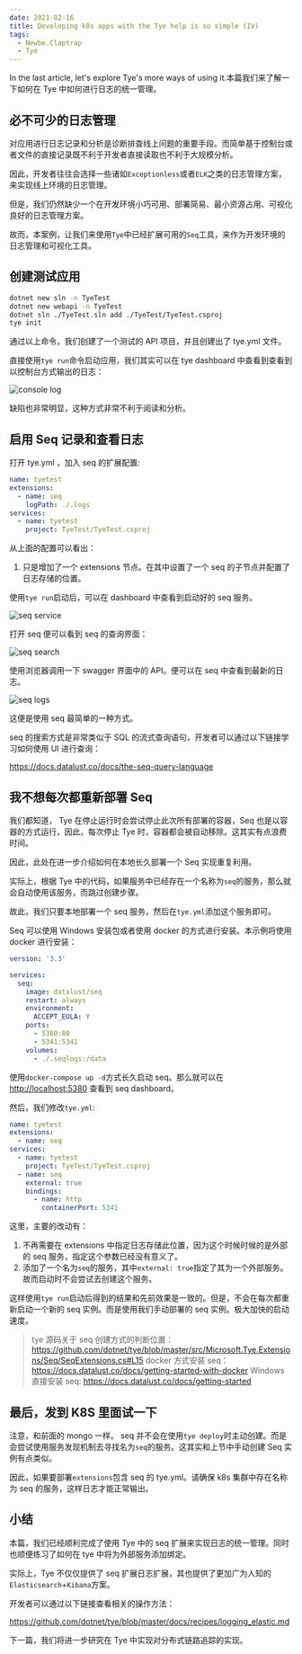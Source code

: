 ```yaml
---
date: 2021-02-16
title: Developing k8s apps with the Tye help is so simple (IV)
tags:
  - Newbe.Claptrap
  - Tye
---
```


In the last article, let's explore Tye's more ways of using it.本篇我们来了解一下如何在 Tye 中如何进行日志的统一管理。

<!-- more -->

<!-- md Header-Newbe-Claptrap.md -->

## 必不可少的日志管理

对应用进行日志记录和分析是诊断排查线上问题的重要手段。而简单基于控制台或者文件的直接记录既不利于开发者直接读取也不利于大规模分析。

因此，开发者往往会选择一些诸如`Exceptionless`或者`ELK`之类的日志管理方案，来实现线上环境的日志管理。

但是，我们仍然缺少一个在开发环境小巧可用、部署简易、最小资源占用、可视化良好的日志管理方案。

故而，本案例，让我们来使用`Tye`中已经扩展可用的`Seq`工具，来作为开发环境的日志管理和可视化工具。

## 创建测试应用

```bash create-tye-seq-test.sh
dotnet new sln -n TyeTest
dotnet new webapi -n TyeTest
dotnet sln ./TyeTest.sln add ./TyeTest/TyeTest.csproj
tye init
```

通过以上命令，我们创建了一个测试的 API 项目，并且创建出了 tye.yml 文件。

直接使用`tye run`命令启动应用，我们其实可以在 tye dashboard 中查看到查看到以控制台方式输出的日志：

![console log](/images/20210216-001.png)

缺陷也非常明显，这种方式非常不利于阅读和分析。

## 启用 Seq 记录和查看日志

打开 tye.yml ，加入 seq 的扩展配置:

```yml tye.yml
name: tyetest
extensions:
  - name: seq
    logPath: ./.logs
services:
  - name: tyetest
    project: TyeTest/TyeTest.csproj
```

从上面的配置可以看出：

1. 只是增加了一个 extensions 节点。在其中设置了一个 seq 的子节点并配置了日志存储的位置。

使用`tye run`启动后，可以在 dashboard 中查看到启动好的 seq 服务。

![seq service](/images/20210216-002.png)

打开 seq 便可以看到 seq 的查询界面：

![seq search](/images/20210216-003.png)

使用浏览器调用一下 swagger 界面中的 API。便可以在 seq 中查看到最新的日志。

![seq logs](/images/20210216-004.png)

这便是使用 seq 最简单的一种方式。

seq 的搜索方式是非常类似于 SQL 的流式查询语句，开发者可以通过以下链接学习如何使用 UI 进行查询：

<https://docs.datalust.co/docs/the-seq-query-language>

## 我不想每次都重新部署 Seq

我们都知道， Tye 在停止运行时会尝试停止此次所有部署的容器，Seq 也是以容器的方式运行，因此，每次停止 Tye 时，容器都会被自动移除。这其实有点浪费时间。

因此，此处在进一步介绍如何在本地长久部署一个 Seq 实现重复利用。

实际上，根据 Tye 中的代码，如果服务中已经存在一个名称为`seq`的服务，那么就会自动使用该服务，而跳过创建步骤。

故此，我们只要本地部署一个 seq 服务，然后在`tye.yml`添加这个服务即可。

Seq 可以使用 Windows 安装包或者使用 docker 的方式进行安装。本示例将使用 docker 进行安装：

```yml docker-compose.yml
version: '3.3'

services:
  seq:
    image: datalust/seq
    restart: always
    environment:
      ACCEPT_EULA: Y
    ports:
      - 5380:80
      - 5341:5341
    volumes:
      - ./.seqlogs:/data
```

使用`docker-compose up -d`方式长久启动 seq。那么就可以在 <http://localhost:5380> 查看到 seq dashboard。

然后，我们修改`tye.yml`:

```yml tye.yml
name: tyetest
extensions:
  - name: seq
services:
  - name: tyetest
    project: TyeTest/TyeTest.csproj
  - name: seq
    external: true
    bindings:
      - name: http
        containerPort: 5341
```

这里，主要的改动有：

1. 不再需要在 extensions 中指定日志存储此位置，因为这个时候时候的是外部的 seq 服务，指定这个参数已经没有意义了。
2. 添加了一个名为`seq`的服务，其中`external: true`指定了其为一个外部服务。故而启动时不会尝试去创建这个服务。

这样使用`tye run`启动后得到的结果和先前效果是一致的。但是，不会在每次都重新启动一个新的 seq 实例。而是使用我们手动部署的 seq 实例。极大加快的启动速度。

> tye 源码关于 seq 创建方式的判断位置： <https://github.com/dotnet/tye/blob/master/src/Microsoft.Tye.Extensions/Seq/SeqExtensions.cs#L15> docker 方式安装 seq： <https://docs.datalust.co/docs/getting-started-with-docker> Windows 直接安装 seq: <https://docs.datalust.co/docs/getting-started>

## 最后，发到 K8S 里面试一下

注意，和前面的 mongo 一样。 seq 并不会在使用`tye deploy`时主动创建。而是会尝试使用服务发现机制去寻找名为`seq`的服务。这其实和上节中手动创建 Seq 实例有点类似。

因此，如果要部署`extensions`包含 seq 的 tye.yml。请确保 k8s 集群中存在名称为 seq 的服务，这样日志才能正常输出。

## 小结

本篇，我们已经顺利完成了使用 Tye 中的 seq 扩展来实现日志的统一管理。同时也顺便练习了如何在 tye 中将为外部服务添加绑定。

实际上，Tye 不仅仅提供了 seq 扩展日志扩展，其也提供了更加广为人知的`Elasticsearch`+`Kibana`方案。

开发者可以通过以下链接查看相关的操作方法：

<https://github.com/dotnet/tye/blob/master/docs/recipes/logging_elastic.md>

下一篇，我们将进一步研究在 Tye 中实现对分布式链路追踪的实现。

<!-- md Footer-Newbe-Claptrap.md -->
